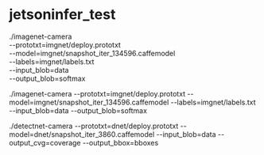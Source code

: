# jetsoninfer_test

./imagenet-camera \
--prototxt=imgnet/deploy.prototxt \
--model=imgnet/snapshot_iter_134596.caffemodel \
--labels=imgnet/labels.txt \
--input_blob=data \
--output_blob=softmax

./imagenet-camera --prototxt=imgnet/deploy.prototxt --model=imgnet/snapshot_iter_134596.caffemodel --labels=imgnet/labels.txt --input_blob=data --output_blob=softmax


./detectnet-camera --prototxt=dnet/deploy.prototxt --model=dnet/snapshot_iter_3860.caffemodel --input_blob=data --output_cvg=coverage --output_bbox=bboxes

